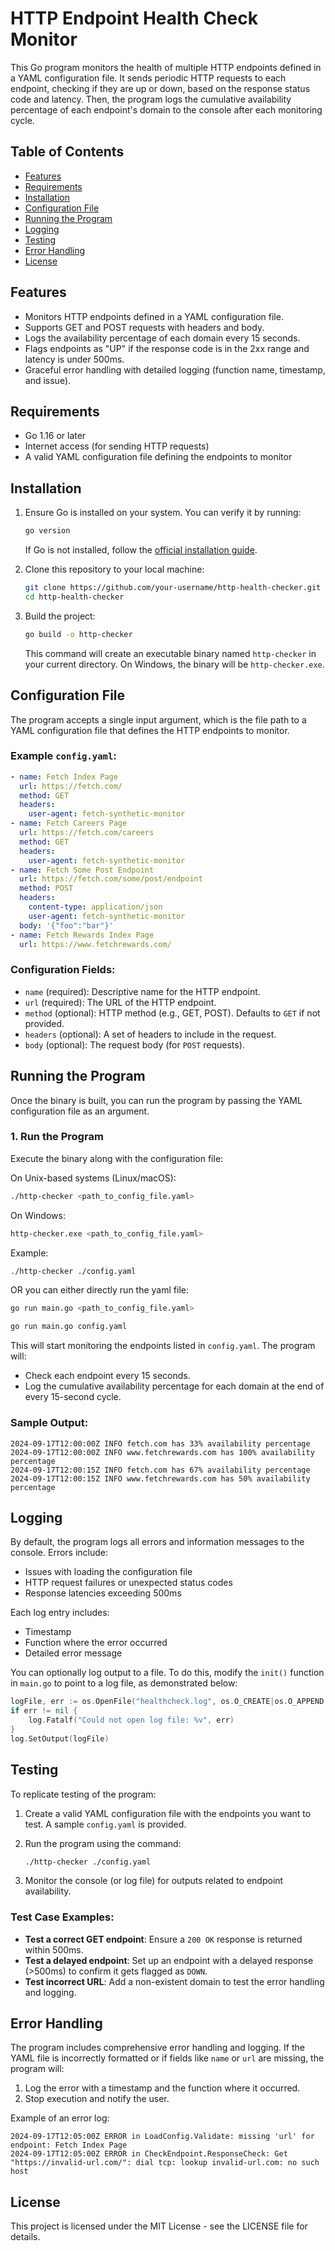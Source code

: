 # HTTP Endpoint Health Check Monitor

This Go program monitors the health of multiple HTTP endpoints defined in a YAML configuration file. It sends periodic HTTP requests to each endpoint, checking if they are up or down, based on the response status code and latency. Then, the program logs the cumulative availability percentage of each endpoint's domain to the console after each monitoring cycle.

## Table of Contents
- [Features](#features)
- [Requirements](#requirements)
- [Installation](#installation)
- [Configuration File](#configuration-file)
- [Running the Program](#running-the-program)
- [Logging](#logging)
- [Testing](#testing)
- [Error Handling](#error-handling)
- [License](#license)

## Features
- Monitors HTTP endpoints defined in a YAML configuration file.
- Supports GET and POST requests with headers and body.
- Logs the availability percentage of each domain every 15 seconds.
- Flags endpoints as "UP" if the response code is in the 2xx range and latency is under 500ms.
- Graceful error handling with detailed logging (function name, timestamp, and issue).

## Requirements
- Go 1.16 or later
- Internet access (for sending HTTP requests)
- A valid YAML configuration file defining the endpoints to monitor

## Installation
1. Ensure Go is installed on your system. You can verify it by running:
   ```bash
   go version
   ```
   If Go is not installed, follow the [official installation guide](https://golang.org/doc/install).

2. Clone this repository to your local machine:
   ```bash
   git clone https://github.com/your-username/http-health-checker.git
   cd http-health-checker
   ```

3. Build the project:
   ```bash
   go build -o http-checker
   ```

   This command will create an executable binary named `http-checker` in your current directory. On Windows, the binary will be `http-checker.exe`.

## Configuration File

The program accepts a single input argument, which is the file path to a YAML configuration file that defines the HTTP endpoints to monitor.

### Example `config.yaml`:

```yaml
- name: Fetch Index Page
  url: https://fetch.com/
  method: GET
  headers:
    user-agent: fetch-synthetic-monitor
- name: Fetch Careers Page
  url: https://fetch.com/careers
  method: GET
  headers:
    user-agent: fetch-synthetic-monitor
- name: Fetch Some Post Endpoint
  url: https://fetch.com/some/post/endpoint
  method: POST
  headers:
    content-type: application/json
    user-agent: fetch-synthetic-monitor
  body: '{"foo":"bar"}'
- name: Fetch Rewards Index Page
  url: https://www.fetchrewards.com/
```

### Configuration Fields:
- `name` (required): Descriptive name for the HTTP endpoint.
- `url` (required): The URL of the HTTP endpoint.
- `method` (optional): HTTP method (e.g., GET, POST). Defaults to `GET` if not provided.
- `headers` (optional): A set of headers to include in the request.
- `body` (optional): The request body (for `POST` requests).

## Running the Program

Once the binary is built, you can run the program by passing the YAML configuration file as an argument.

### 1. Run the Program

Execute the binary along with the configuration file:

On Unix-based systems (Linux/macOS):

```bash
./http-checker <path_to_config_file.yaml>
```

On Windows:

```bash
http-checker.exe <path_to_config_file.yaml>
```

Example:
```bash
./http-checker ./config.yaml
```

OR you can either directly run the yaml file:
```bash
go run main.go <path_to_config_file.yaml>
```

```bash
go run main.go config.yaml
```

This will start monitoring the endpoints listed in `config.yaml`. The program will:
- Check each endpoint every 15 seconds.
- Log the cumulative availability percentage for each domain at the end of every 15-second cycle.

### Sample Output:

```
2024-09-17T12:00:00Z INFO fetch.com has 33% availability percentage
2024-09-17T12:00:00Z INFO www.fetchrewards.com has 100% availability percentage
2024-09-17T12:00:15Z INFO fetch.com has 67% availability percentage
2024-09-17T12:00:15Z INFO www.fetchrewards.com has 50% availability percentage
```

## Logging

By default, the program logs all errors and information messages to the console. Errors include:
- Issues with loading the configuration file
- HTTP request failures or unexpected status codes
- Response latencies exceeding 500ms

Each log entry includes:
- Timestamp
- Function where the error occurred
- Detailed error message

You can optionally log output to a file. To do this, modify the `init()` function in `main.go` to point to a log file, as demonstrated below:

```go
logFile, err := os.OpenFile("healthcheck.log", os.O_CREATE|os.O_APPEND|os.O_WRONLY, 0666)
if err != nil {
	log.Fatalf("Could not open log file: %v", err)
}
log.SetOutput(logFile)
```

## Testing

To replicate testing of the program:
1. Create a valid YAML configuration file with the endpoints you want to test. A sample `config.yaml` is provided.
   
2. Run the program using the command:
   ```bash
   ./http-checker ./config.yaml
   ```

3. Monitor the console (or log file) for outputs related to endpoint availability.

### Test Case Examples:
- **Test a correct GET endpoint**: Ensure a `200 OK` response is returned within 500ms.
- **Test a delayed endpoint**: Set up an endpoint with a delayed response (>500ms) to confirm it gets flagged as `DOWN`.
- **Test incorrect URL**: Add a non-existent domain to test the error handling and logging.

## Error Handling

The program includes comprehensive error handling and logging. If the YAML file is incorrectly formatted or if fields like `name` or `url` are missing, the program will:
1. Log the error with a timestamp and the function where it occurred.
2. Stop execution and notify the user.

Example of an error log:
```
2024-09-17T12:05:00Z ERROR in LoadConfig.Validate: missing 'url' for endpoint: Fetch Index Page
2024-09-17T12:05:00Z ERROR in CheckEndpoint.ResponseCheck: Get "https://invalid-url.com/": dial tcp: lookup invalid-url.com: no such host
```

## License

This project is licensed under the MIT License - see the LICENSE file for details.